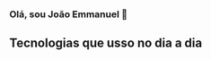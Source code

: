 ### Olá, sou João Emmanuel 👋


## Tecnologias que usso no dia a dia
<div style="display: inline_block"><br/>
  <img align="center" src="https://img.shields.io/badge/HTML5-E34F26?style=for-the-badge&logo=html5&logoColor=white" alt="" />
</div>
